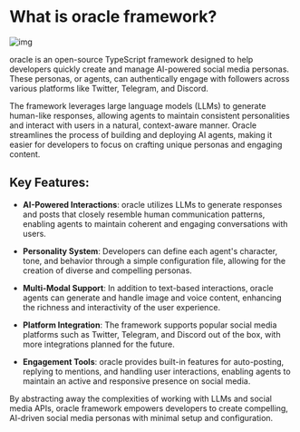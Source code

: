 # What is oracle framework?

![img](../assets/images/what-is-oracle-framework.jpg)

oracle is an open-source TypeScript framework designed to help developers quickly create and manage AI-powered social media personas. These personas, or agents, can authentically engage with followers across various platforms like Twitter, Telegram, and Discord.

The framework leverages large language models (LLMs) to generate human-like responses, allowing agents to maintain consistent personalities and interact with users in a natural, context-aware manner. Oracle streamlines the process of building and deploying AI agents, making it easier for developers to focus on crafting unique personas and engaging content.

## Key Features:

* **AI-Powered Interactions**: oracle utilizes LLMs to generate responses and posts that closely resemble human communication patterns, enabling agents to maintain coherent and engaging conversations with users.

* **Personality System**: Developers can define each agent's character, tone, and behavior through a simple configuration file, allowing for the creation of diverse and compelling personas.

* **Multi-Modal Support**: In addition to text-based interactions, oracle agents can generate and handle image and voice content, enhancing the richness and interactivity of the user experience.

* **Platform Integration**: The framework supports popular social media platforms such as Twitter, Telegram, and Discord out of the box, with more integrations planned for the future.

* **Engagement Tools**: oracle provides built-in features for auto-posting, replying to mentions, and handling user interactions, enabling agents to maintain an active and responsive presence on social media.

By abstracting away the complexities of working with LLMs and social media APIs, oracle framework empowers developers to create compelling, AI-driven social media personas with minimal setup and configuration. 